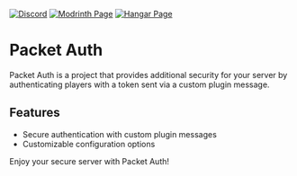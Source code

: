 <a href='https://discord.com/invite/bT9r2ByxDV' target="_blank"><img alt='Discord' src='https://img.shields.io/badge/My Discord Server-100000?style=for-the-badge&logo=Discord&logoColor=white&labelColor=0037FF&color=black'/></a>
<a href='https://modrinth.com/plugin/packetauth' target="_blank"><img alt='Modrinth Page' src='https://img.shields.io/badge/Modrinth%20Page-100000?style=for-the-badge&logo=Modrinth&logoColor=white&labelColor=0037FF&color=black'/></a>
<a href='https://hangar.papermc.io/NikSne/PacketAuth' target="_blank"><img alt='Hangar Page' src='https://img.shields.io/badge/Hangar%20Page-100000?style=for-the-badge&logo=Hangar&logoColor=white&labelColor=0037FF&color=black'/></a>

# Packet Auth

Packet Auth is a project that provides additional security for your server by authenticating players with a token sent via a custom plugin message.

## Features

- Secure authentication with custom plugin messages
- Customizable configuration options

Enjoy your secure server with Packet Auth!
